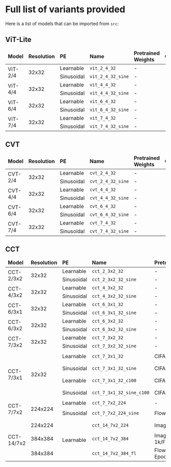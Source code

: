 # Full list of variants provided

Here is a list of models that can be imported from `src`:

## ViT-Lite

<table style="width:100%">
    <thead>
        <tr>
            <td><b>Model</b></td>
            <td><b>Resolution</b></td>
            <td><b>PE</b></td>
            <td><b>Name</b></td>
            <td><b>Pretrained Weights</b></td>
            <td><b>Config</b></td>
        </tr>
    </thead>
    <tbody>
        <tr>
            <td rowspan=2>ViT-2/4</td>
            <td rowspan=2>32x32</td>
            <td>Learnable</td>
            <td><code>vit_2_4_32</code></td>
            <td>-</td>
            <td>-</td>
        </tr>
        <tr>
            <td>Sinusoidal</td>
            <td><code>vit_2_4_32_sine</code></td>
            <td>-</td>
            <td>-</td>
        </tr>
        <tr>
            <td rowspan=2>ViT-4/4</td>
            <td rowspan=2>32x32</td>
            <td>Learnable</td>
            <td><code>vit_4_4_32</code></td>
            <td>-</td>
            <td>-</td>
        </tr>
        <tr>
            <td>Sinusoidal</td>
            <td><code>vit_4_4_32_sine</code></td>
            <td>-</td>
            <td>-</td>
        </tr>
        <tr>
            <td rowspan=2>ViT-6/4</td>
            <td rowspan=2>32x32</td>
            <td>Learnable</td>
            <td><code>vit_6_4_32</code></td>
            <td>-</td>
            <td>-</td>
        </tr>
        <tr>
            <td>Sinusoidal</td>
            <td><code>vit_6_4_32_sine</code></td>
            <td>-</td>
            <td>-</td>
        </tr>
        <tr>
            <td rowspan=2>ViT-7/4</td>
            <td rowspan=2>32x32</td>
            <td>Learnable</td>
            <td><code>vit_7_4_32</code></td>
            <td>-</td>
            <td>-</td>
        </tr>
        <tr>
            <td>Sinusoidal</td>
            <td><code>vit_7_4_32_sine</code></td>
            <td>-</td>
            <td>-</td>
        </tr>
</tbody>
</table>

## CVT

<table style="width:100%">
    <thead>
        <tr>
            <td><b>Model</b></td>
            <td><b>Resolution</b></td>
            <td><b>PE</b></td>
            <td><b>Name</b></td>
            <td><b>Pretrained Weights</b></td>
            <td><b>Config</b></td>
        </tr>
    </thead>
    <tbody>
        <tr>
            <td rowspan=2>CVT-2/4</td>
            <td rowspan=2>32x32</td>
            <td>Learnable</td>
            <td><code>cvt_2_4_32</code></td>
            <td>-</td>
            <td>-</td>
        </tr>
        <tr>
            <td>Sinusoidal</td>
            <td><code>cvt_2_4_32_sine</code></td>
            <td>-</td>
            <td>-</td>
        </tr>
        <tr>
            <td rowspan=2>CVT-4/4</td>
            <td rowspan=2>32x32</td>
            <td>Learnable</td>
            <td><code>cvt_4_4_32</code></td>
            <td>-</td>
            <td>-</td>
        </tr>
        <tr>
            <td>Sinusoidal</td>
            <td><code>cvt_4_4_32_sine</code></td>
            <td>-</td>
            <td>-</td>
        </tr>
        <tr>
            <td rowspan=2>CVT-6/4</td>
            <td rowspan=2>32x32</td>
            <td>Learnable</td>
            <td><code>cvt_6_4_32</code></td>
            <td>-</td>
            <td>-</td>
        </tr>
        <tr>
            <td>Sinusoidal</td>
            <td><code>cvt_6_4_32_sine</code></td>
            <td>-</td>
            <td>-</td>
        </tr>
        <tr>
            <td rowspan=2>CVT-7/4</td>
            <td rowspan=2>32x32</td>
            <td>Learnable</td>
            <td><code>cvt_7_4_32</code></td>
            <td>-</td>
            <td>-</td>
        </tr>
        <tr>
            <td>Sinusoidal</td>
            <td><code>cvt_7_4_32_sine</code></td>
            <td>-</td>
            <td>-</td>
        </tr>
</tbody>
</table>

## CCT

<table style="width:100%">
    <thead>
        <tr>
            <td><b>Model</b></td>
            <td><b>Resolution</b></td>
            <td><b>PE</b></td>
            <td><b>Name</b></td>
            <td><b>Pretrained Weights</b></td>
            <td><b>Config</b></td>
        </tr>
    </thead>
    <tbody>
        <tr>
            <td rowspan=2>CCT-2/3x2</td>
            <td rowspan=2>32x32</td>
            <td>Learnable</td>
            <td><code>cct_2_3x2_32</code></td>
            <td>-</td>
            <td>-</td>
        </tr>
        <tr>
            <td>Sinusoidal</td>
            <td><code>cct_2_3x2_32_sine</code></td>
            <td>-</td>
            <td>-</td>
        </tr>
        <tr>
            <td rowspan=2>CCT-4/3x2</td>
            <td rowspan=2>32x32</td>
            <td>Learnable</td>
            <td><code>cct_4_3x2_32</code></td>
            <td>-</td>
            <td>-</td>
        </tr>
        <tr>
            <td>Sinusoidal</td>
            <td><code>cct_4_3x2_32_sine</code></td>
            <td>-</td>
            <td>-</td>
        </tr>
        <tr>
            <td rowspan=2>CCT-6/3x1</td>
            <td rowspan=2>32x32</td>
            <td>Learnable</td>
            <td><code>cct_6_3x1_32</code></td>
            <td>-</td>
            <td>-</td>
        </tr>
        <tr>
            <td>Sinusoidal</td>
            <td><code>cct_6_3x1_32_sine</code></td>
            <td>-</td>
            <td>-</td>
        </tr>
        <tr>
            <td rowspan=2>CCT-6/3x2</td>
            <td rowspan=2>32x32</td>
            <td>Learnable</td>
            <td><code>cct_6_3x2_32</code></td>
            <td>-</td>
            <td>-</td>
        </tr>
        <tr>
            <td>Sinusoidal</td>
            <td><code>cct_6_3x2_32_sine</code></td>
            <td>-</td>
            <td>-</td>
        </tr>
        <tr>
            <td rowspan=2>CCT-7/3x2</td>
            <td rowspan=2>32x32</td>
            <td>Learnable</td>
            <td><code>cct_7_3x2_32</code></td>
            <td>-</td>
            <td>-</td>
        </tr>
        <tr>
            <td>Sinusoidal</td>
            <td><code>cct_7_3x2_32_sine</code></td>
            <td>-</td>
            <td>-</td>
        </tr>
        <tr>
            <td rowspan=4>CCT-7/3x1</td>
            <td rowspan=4>32x32</td>
            <td>Learnable</td>
            <td><code>cct_7_3x1_32</code></td>
            <td>CIFAR-10/300 Epochs</td>
            <td><code>pretrained/cct_7-3x1_cifar10_300epochs.yml</code></td>
        </tr>
        <tr>
            <td>Sinusoidal</td>
            <td><code>cct_7_3x1_32_sine</code></td>
            <td>CIFAR-10/5000 Epochs</td>
            <td><code>pretrained/cct_7-3x1_cifar10_5000epochs.yml</code></td>
        </tr>
        <tr>
            <td>Learnable</td>
            <td><code>cct_7_3x1_32_c100</code></td>
            <td>CIFAR-100/300 Epochs</td>
            <td><code>pretrained/cct_7-3x1_cifar100_300epochs.yml</code></td>
        </tr>
        <tr>
            <td>Sinusoidal</td>
            <td><code>cct_7_3x1_32_sine_c100</code></td>
            <td>CIFAR-100/5000 Epochs</td>
            <td><code>pretrained/cct_7-3x1_cifar100_5000epochs.yml</code></td>
        </tr>
        <tr>
            <td rowspan=2>CCT-7/7x2</td>
            <td rowspan=2>224x224</td>
            <td>Learnable</td>
            <td><code>cct_7_7x2_224</code></td>
            <td>-</td>
            <td>-</td>
        </tr>
        <tr>
            <td>Sinusoidal</td>
            <td><code>cct_7_7x2_224_sine</code></td>
            <td>Flowers-102/300 Epochs</td>
            <td><code>pretrained/cct_7-7x2_flowers102.yml</code></td>
        </tr>
        <tr>
            <td rowspan=3>CCT-14/7x2</td>
            <td>224x224</td>
            <td rowspan=3>Learnable</td>
            <td><code>cct_14_7x2_224</code></td>
            <td>ImageNet-1k/300 Epochs</td>
            <td><code>pretrained/cct_14-7x2_imagenet.yml</code></td>
        </tr>
        <tr>
            <td>384x384</td>
            <td><code>cct_14_7x2_384</code></td>
            <td>ImageNet-1k/Finetuned/30 Epochs</td>
            <td><code>finetuned/cct_14-7x2_imagenet384.yml</code></td>
        </tr>
        <tr>
            <td>384x384</td>
            <td><code>cct_14_7x2_384_fl</code></td>
            <td>Flowers102/Finetuned/300 Epochs</td>
            <td><code>finetuned/cct_14-7x2_flowers102.yml</code></td>
        </tr>
    </tbody>
</table>